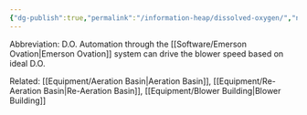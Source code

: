 ```yaml
---
{"dg-publish":true,"permalink":"/information-heap/dissolved-oxygen/","noteIcon":"","created":"2025-02-07T08:35:47.988-06:00"}
---
```


Abbreviation: D.O.
Automation through the [[Software/Emerson Ovation\|Emerson Ovation]] system can drive the blower speed based on ideal  D.O.

Related: [[Equipment/Aeration Basin\|Aeration Basin]], [[Equipment/Re-Aeration Basin\|Re-Aeration Basin]], [[Equipment/Blower Building\|Blower Building]]


